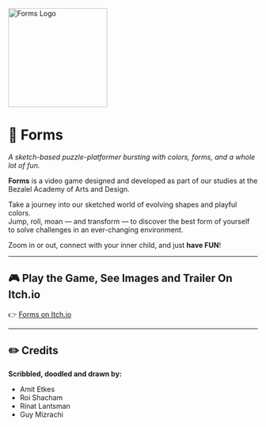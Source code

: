 <img src="https://img.itch.zone/aW1nLzExMjc4ODAwLmdpZg==/original/TODBzP.gif" alt="Forms Logo" width="200">


# 🎨 Forms

_A sketch-based puzzle-platformer bursting with colors, forms, and a whole lot of fun._

**Forms** is a video game designed and developed as part of our studies at the Bezalel Academy of Arts and Design.

Take a journey into our sketched world of evolving shapes and playful colors.  
Jump, roll, moan — and transform — to discover the best form of yourself to solve challenges in an ever-changing environment.  

Zoom in or out, connect with your inner child, and just **have FUN**!

---

## 🎮 Play the Game, See Images and Trailer On Itch.io

👉 [Forms on Itch.io](https://amitkes.itch.io/forms)

---

## ✏️ Credits

**Scribbled, doodled and drawn by:**

- Amit Etkes  
- Roi Shacham  
- Rinat Lantsman  
- Guy Mizrachi  
